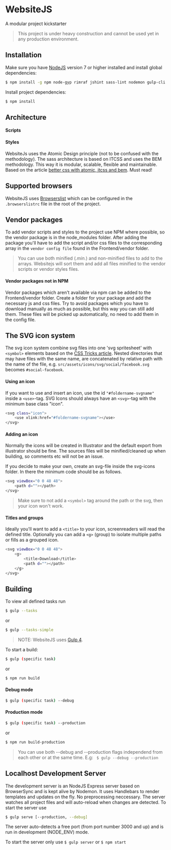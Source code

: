 # WebsiteJS
A modular project kickstarter


 > This project is under heavy construction and cannot be used yet in any production environment.

 ## Installation
 Make sure you have [NodeJS](http://nodejs.org) version 7 or higher installed and
 install global dependencies:
 ```sh
 $ npm install -g npm node-gyp rimraf jshint sass-lint nodemon gulp-cli jasmine
 ```

 Install project dependencies:
```sh
$ npm install 
```

## Architecture

#### Scripts


#### Styles
WebsiteJs uses the Atomic Design principle (not to be confused with the methodology). The sass architecture is based on ITCSS and uses the BEM methodology.
This way it is modular, scalable, flexible and maintainable. Based on the article [better css with atomic, itcss and bem](https://www.silverstripe.org/blog/better-css-putting-it-together-with-atomic-itcss-and-bem/). Must read!

## Supported browsers
WebsiteJS uses [Browserslist](https://github.com/ai/browserslist) which can be configured in the `.browserslistrc` file in the root of the project.

## Vendor packages
To add vendor scripts and styles to the project use NPM where possible, so the vendor package is in the node_modules folder.
After adding the package you'll have to add the script and/or css files to the corresponding array in the `vendor config file` found in the Frontend/vendor folder.

 > You can use both minified (*.min.*) and non-minified files to add to the arrays. Websitejs will sort them and add all files minified to the vendor scripts or vendor styles files.

#### Vendor packages not in NPM
Vendor packages which aren't available via npm can be added to the Frontend/vendor folder. Create a folder for your package and add the necessary js and css files.
Try to avoid packages which you have to download manually as much as possible, but this way you can still add them. These files will be picked up automatically, no need to add them in the config file.

## The SVG icon system
The svg icon system combine svg files into one 'svg spritesheet' with `<symbol>` elements based on the [CSS Tricks article](http://css-tricks.com/svg-symbol-good-choice-icons/). Nested directories that may have files with the same name, are concatenated by relative path with the name of the file, e.g. `src/assets/icons/svg/social/facebook.svg` becomes `#social-facebook`.

#### Using an icon
If you want to use and insert an icon, use the id ```"#foldername-svgname"``` inside a ```<use>```-tag. SVG Icons should always have an ```<svg>```-tag with the minimum base class "icon".
```sh
<svg class="icon">
    <use xlink:href="#foldername-svgname"></use>
</svg>
```

#### Adding an icon
Normally the icons will be created in Illustrator and the default export from illustrator should be fine. The sources files will be minified/cleaned up when building, so comments etc will not be an issue.

If you decide to make your own, create an svg-file inside the svg-icons folder. In there the minimum code should be as follows.
```sh
<svg viewBox="0 0 48 48">
    <path d=""></path>
</svg>
```
 > Make sure to not add a ```<symbol>``` tag around the path or the svg, then your icon won't work.

#### Titles and groups
Ideally you'll want to add a ```<title>``` to your icon, screenreaders will read the defined title.
Optionally you can add a ```<g>``` (group) to isolate multiple paths or fills as a grouped icon.
```sh
<svg viewBox="0 0 48 48">
    <g>
        <title>Download</title>
        <path d=""></path>
    </g>
</svg>
```

## Building
To view all defined tasks run
```sh
$ gulp --tasks
```
or
```sh
$ gulp --tasks-simple
```
 > NOTE: WebsiteJS uses [Gulp 4](https://github.com/gulpjs/gulp/tree/4.0).

To start a build:

```sh
$ gulp (specific task)
```
or
```sh
$ npm run build
```
#### Debug mode
```sh
$ gulp (specific task) --debug
```
#### Production mode
```sh
$ gulp (specific task) --production
```
or
```sh
$ npm run build-production
```
 > You can use both --debug and --production flags independend from each other or at the same time. E.g: ``` $ gulp --debug --production```

## Localhost Development Server
The development server is an NodeJS Express server based on BrowserSync and is kept alive by Nodemon.
It uses Handlebars to render templates and updates on the fly. No preprocessing neccessary.
The server watches all project files and will auto-reload when changes are detected.
To start the server use
```sh
$ gulp serve [--production, --debug]
``` 
The server auto-detects a free port (from port number 3000 and up) and is run in development (NODE_ENV) mode.

To start the server only use ```$ gulp server``` or ```$ npm start```


<!-- ## Jasmine testing
To start unit tests run
```sh
$ npm test
``` -->